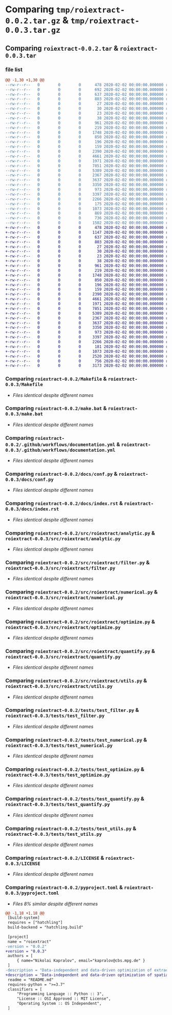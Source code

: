 # Comparing `tmp/roiextract-0.0.2.tar.gz` & `tmp/roiextract-0.0.3.tar.gz`

## Comparing `roiextract-0.0.2.tar` & `roiextract-0.0.3.tar`

### file list

```diff
@@ -1,30 +1,30 @@
--rw-r--r--   0        0        0      478 2020-02-02 00:00:00.000000 roiextract-0.0.2/.pre-commit-config.yaml
--rw-r--r--   0        0        0      692 2020-02-02 00:00:00.000000 roiextract-0.0.2/CHANGELOG.md
--rw-r--r--   0        0        0      637 2020-02-02 00:00:00.000000 roiextract-0.0.2/Makefile
--rw-r--r--   0        0        0      803 2020-02-02 00:00:00.000000 roiextract-0.0.2/make.bat
--rw-r--r--   0        0        0       27 2020-02-02 00:00:00.000000 roiextract-0.0.2/requirements.txt
--rw-r--r--   0        0        0       30 2020-02-02 00:00:00.000000 roiextract-0.0.2/requirements_docs.txt
--rw-r--r--   0        0        0       23 2020-02-02 00:00:00.000000 roiextract-0.0.2/requirements_testing.txt
--rw-r--r--   0        0        0       38 2020-02-02 00:00:00.000000 roiextract-0.0.2/setup.py
--rw-r--r--   0        0        0      961 2020-02-02 00:00:00.000000 roiextract-0.0.2/.github/workflows/documentation.yml
--rw-r--r--   0        0        0      219 2020-02-02 00:00:00.000000 roiextract-0.0.2/docs/api.rst
--rw-r--r--   0        0        0     1748 2020-02-02 00:00:00.000000 roiextract-0.0.2/docs/conf.py
--rw-r--r--   0        0        0      850 2020-02-02 00:00:00.000000 roiextract-0.0.2/docs/index.rst
--rw-r--r--   0        0        0      196 2020-02-02 00:00:00.000000 roiextract-0.0.2/docs/usage.rst
--rw-r--r--   0        0        0      159 2020-02-02 00:00:00.000000 roiextract-0.0.2/src/roiextract/__init__.py
--rw-r--r--   0        0        0     2390 2020-02-02 00:00:00.000000 roiextract-0.0.2/src/roiextract/analytic.py
--rw-r--r--   0        0        0     4661 2020-02-02 00:00:00.000000 roiextract-0.0.2/src/roiextract/filter.py
--rw-r--r--   0        0        0     1971 2020-02-02 00:00:00.000000 roiextract-0.0.2/src/roiextract/numerical.py
--rw-r--r--   0        0        0     7851 2020-02-02 00:00:00.000000 roiextract-0.0.2/src/roiextract/optimize.py
--rw-r--r--   0        0        0     5389 2020-02-02 00:00:00.000000 roiextract-0.0.2/src/roiextract/quantify.py
--rw-r--r--   0        0        0     2367 2020-02-02 00:00:00.000000 roiextract-0.0.2/src/roiextract/utils.py
--rw-r--r--   0        0        0     3637 2020-02-02 00:00:00.000000 roiextract-0.0.2/tests/test_filter.py
--rw-r--r--   0        0        0     3350 2020-02-02 00:00:00.000000 roiextract-0.0.2/tests/test_numerical.py
--rw-r--r--   0        0        0      973 2020-02-02 00:00:00.000000 roiextract-0.0.2/tests/test_optimize.py
--rw-r--r--   0        0        0     3397 2020-02-02 00:00:00.000000 roiextract-0.0.2/tests/test_quantify.py
--rw-r--r--   0        0        0     2266 2020-02-02 00:00:00.000000 roiextract-0.0.2/tests/test_utils.py
--rw-r--r--   0        0        0      175 2020-02-02 00:00:00.000000 roiextract-0.0.2/.gitignore
--rw-r--r--   0        0        0     1073 2020-02-02 00:00:00.000000 roiextract-0.0.2/LICENSE
--rw-r--r--   0        0        0      869 2020-02-02 00:00:00.000000 roiextract-0.0.2/README.md
--rw-r--r--   0        0        0      736 2020-02-02 00:00:00.000000 roiextract-0.0.2/pyproject.toml
--rw-r--r--   0        0        0     1502 2020-02-02 00:00:00.000000 roiextract-0.0.2/PKG-INFO
+-rw-r--r--   0        0        0      478 2020-02-02 00:00:00.000000 roiextract-0.0.3/.pre-commit-config.yaml
+-rw-r--r--   0        0        0     1147 2020-02-02 00:00:00.000000 roiextract-0.0.3/CHANGELOG.md
+-rw-r--r--   0        0        0      637 2020-02-02 00:00:00.000000 roiextract-0.0.3/Makefile
+-rw-r--r--   0        0        0      803 2020-02-02 00:00:00.000000 roiextract-0.0.3/make.bat
+-rw-r--r--   0        0        0       27 2020-02-02 00:00:00.000000 roiextract-0.0.3/requirements.txt
+-rw-r--r--   0        0        0       30 2020-02-02 00:00:00.000000 roiextract-0.0.3/requirements_docs.txt
+-rw-r--r--   0        0        0       23 2020-02-02 00:00:00.000000 roiextract-0.0.3/requirements_testing.txt
+-rw-r--r--   0        0        0       38 2020-02-02 00:00:00.000000 roiextract-0.0.3/setup.py
+-rw-r--r--   0        0        0      961 2020-02-02 00:00:00.000000 roiextract-0.0.3/.github/workflows/documentation.yml
+-rw-r--r--   0        0        0      219 2020-02-02 00:00:00.000000 roiextract-0.0.3/docs/api.rst
+-rw-r--r--   0        0        0     1748 2020-02-02 00:00:00.000000 roiextract-0.0.3/docs/conf.py
+-rw-r--r--   0        0        0      850 2020-02-02 00:00:00.000000 roiextract-0.0.3/docs/index.rst
+-rw-r--r--   0        0        0      196 2020-02-02 00:00:00.000000 roiextract-0.0.3/docs/usage.rst
+-rw-r--r--   0        0        0      159 2020-02-02 00:00:00.000000 roiextract-0.0.3/src/roiextract/__init__.py
+-rw-r--r--   0        0        0     2390 2020-02-02 00:00:00.000000 roiextract-0.0.3/src/roiextract/analytic.py
+-rw-r--r--   0        0        0     4661 2020-02-02 00:00:00.000000 roiextract-0.0.3/src/roiextract/filter.py
+-rw-r--r--   0        0        0     1971 2020-02-02 00:00:00.000000 roiextract-0.0.3/src/roiextract/numerical.py
+-rw-r--r--   0        0        0     7851 2020-02-02 00:00:00.000000 roiextract-0.0.3/src/roiextract/optimize.py
+-rw-r--r--   0        0        0     5389 2020-02-02 00:00:00.000000 roiextract-0.0.3/src/roiextract/quantify.py
+-rw-r--r--   0        0        0     2367 2020-02-02 00:00:00.000000 roiextract-0.0.3/src/roiextract/utils.py
+-rw-r--r--   0        0        0     3637 2020-02-02 00:00:00.000000 roiextract-0.0.3/tests/test_filter.py
+-rw-r--r--   0        0        0     3350 2020-02-02 00:00:00.000000 roiextract-0.0.3/tests/test_numerical.py
+-rw-r--r--   0        0        0      973 2020-02-02 00:00:00.000000 roiextract-0.0.3/tests/test_optimize.py
+-rw-r--r--   0        0        0     3397 2020-02-02 00:00:00.000000 roiextract-0.0.3/tests/test_quantify.py
+-rw-r--r--   0        0        0     2266 2020-02-02 00:00:00.000000 roiextract-0.0.3/tests/test_utils.py
+-rw-r--r--   0        0        0      181 2020-02-02 00:00:00.000000 roiextract-0.0.3/.gitignore
+-rw-r--r--   0        0        0     1073 2020-02-02 00:00:00.000000 roiextract-0.0.3/LICENSE
+-rw-r--r--   0        0        0     2520 2020-02-02 00:00:00.000000 roiextract-0.0.3/README.md
+-rw-r--r--   0        0        0      756 2020-02-02 00:00:00.000000 roiextract-0.0.3/pyproject.toml
+-rw-r--r--   0        0        0     3173 2020-02-02 00:00:00.000000 roiextract-0.0.3/PKG-INFO
```

### Comparing `roiextract-0.0.2/Makefile` & `roiextract-0.0.3/Makefile`

 * *Files identical despite different names*

### Comparing `roiextract-0.0.2/make.bat` & `roiextract-0.0.3/make.bat`

 * *Files identical despite different names*

### Comparing `roiextract-0.0.2/.github/workflows/documentation.yml` & `roiextract-0.0.3/.github/workflows/documentation.yml`

 * *Files identical despite different names*

### Comparing `roiextract-0.0.2/docs/conf.py` & `roiextract-0.0.3/docs/conf.py`

 * *Files identical despite different names*

### Comparing `roiextract-0.0.2/docs/index.rst` & `roiextract-0.0.3/docs/index.rst`

 * *Files identical despite different names*

### Comparing `roiextract-0.0.2/src/roiextract/analytic.py` & `roiextract-0.0.3/src/roiextract/analytic.py`

 * *Files identical despite different names*

### Comparing `roiextract-0.0.2/src/roiextract/filter.py` & `roiextract-0.0.3/src/roiextract/filter.py`

 * *Files identical despite different names*

### Comparing `roiextract-0.0.2/src/roiextract/numerical.py` & `roiextract-0.0.3/src/roiextract/numerical.py`

 * *Files identical despite different names*

### Comparing `roiextract-0.0.2/src/roiextract/optimize.py` & `roiextract-0.0.3/src/roiextract/optimize.py`

 * *Files identical despite different names*

### Comparing `roiextract-0.0.2/src/roiextract/quantify.py` & `roiextract-0.0.3/src/roiextract/quantify.py`

 * *Files identical despite different names*

### Comparing `roiextract-0.0.2/src/roiextract/utils.py` & `roiextract-0.0.3/src/roiextract/utils.py`

 * *Files identical despite different names*

### Comparing `roiextract-0.0.2/tests/test_filter.py` & `roiextract-0.0.3/tests/test_filter.py`

 * *Files identical despite different names*

### Comparing `roiextract-0.0.2/tests/test_numerical.py` & `roiextract-0.0.3/tests/test_numerical.py`

 * *Files identical despite different names*

### Comparing `roiextract-0.0.2/tests/test_optimize.py` & `roiextract-0.0.3/tests/test_optimize.py`

 * *Files identical despite different names*

### Comparing `roiextract-0.0.2/tests/test_quantify.py` & `roiextract-0.0.3/tests/test_quantify.py`

 * *Files identical despite different names*

### Comparing `roiextract-0.0.2/tests/test_utils.py` & `roiextract-0.0.3/tests/test_utils.py`

 * *Files identical despite different names*

### Comparing `roiextract-0.0.2/LICENSE` & `roiextract-0.0.3/LICENSE`

 * *Files identical despite different names*

### Comparing `roiextract-0.0.2/pyproject.toml` & `roiextract-0.0.3/pyproject.toml`

 * *Files 8% similar despite different names*

```diff
@@ -1,18 +1,18 @@
 [build-system]
 requires = ["hatchling"]
 build-backend = "hatchling.build"
 
 [project]
 name = "roiextract"
-version = "0.0.2"
+version = "0.0.3"
 authors = [
     { name="Nikolai Kapralov", email="kapralov@cbs.mpg.de" }
 ]
-description = "Data-independent and data-driven optimization of extraction of ROI time series based on M/EEG"
+description = "Data-independent and data-driven optimization of spatial filters for extraction of ROI time series based on M/EEG"
 readme = "README.md"
 requires-python = ">=3.7"
 classifiers = [
     "Programming Language :: Python :: 3",
     "License :: OSI Approved :: MIT License",
     "Operating System :: OS Independent",
 ]
```

